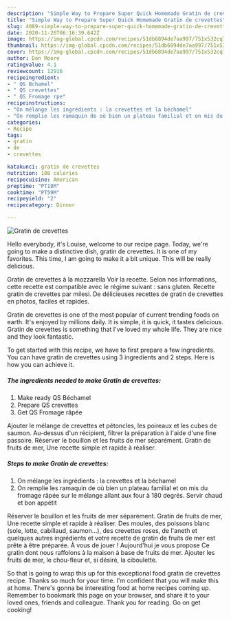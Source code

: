 ```yaml
---
description: "Simple Way to Prepare Super Quick Homemade Gratin de crevettes"
title: "Simple Way to Prepare Super Quick Homemade Gratin de crevettes"
slug: 4089-simple-way-to-prepare-super-quick-homemade-gratin-de-crevettes
date: 2020-11-26T06:16:39.642Z
image: https://img-global.cpcdn.com/recipes/51db6894de7aa997/751x532cq70/gratin-de-crevettes-photo-principale-de-la-recette.jpg
thumbnail: https://img-global.cpcdn.com/recipes/51db6894de7aa997/751x532cq70/gratin-de-crevettes-photo-principale-de-la-recette.jpg
cover: https://img-global.cpcdn.com/recipes/51db6894de7aa997/751x532cq70/gratin-de-crevettes-photo-principale-de-la-recette.jpg
author: Don Moore
ratingvalue: 4.1
reviewcount: 12916
recipeingredient:
- " QS Bchamel"
- " QS crevettes"
- " QS Fromage rpe"
recipeinstructions:
- "On mélange les ingrédients : la crevettes et la béchamel"
- "On remplie les ramaquin de où bien un plateau familial et on mis du fromage râpée sur le mélange allant aux four à 180 degrés. Servir chaud et bon appétit"
categories:
- Recipe
tags:
- gratin
- de
- crevettes

katakunci: gratin de crevettes 
nutrition: 108 calories
recipecuisine: American
preptime: "PT18M"
cooktime: "PT59M"
recipeyield: "2"
recipecategory: Dinner

---
```



![Gratin de crevettes](https://img-global.cpcdn.com/recipes/51db6894de7aa997/751x532cq70/gratin-de-crevettes-photo-principale-de-la-recette.jpg)

Hello everybody, it's Louise, welcome to our recipe page. Today, we're going to make a distinctive dish, gratin de crevettes. It is one of my favorites. This time, I am going to make it a bit unique. This will be really delicious.

Gratin de crevettes à la mozzarella Voir la recette. Selon nos informations, cette recette est compatible avec le régime suivant : sans gluten. Recette gratin de crevettes par milesi. De délicieuses recettes de gratin de crevettes en photos, faciles et rapides.

Gratin de crevettes is one of the most popular of current trending foods on earth. It's enjoyed by millions daily. It is simple, it is quick, it tastes delicious. Gratin de crevettes is something that I've loved my whole life. They are nice and they look fantastic.


To get started with this recipe, we have to first prepare a few ingredients. You can have gratin de crevettes using 3 ingredients and 2 steps. Here is how you can achieve it.

<!--inarticleads1-->

##### The ingredients needed to make Gratin de crevettes:

1. Make ready  QS Béchamel
1. Prepare  QS crevettes
1. Get  QS Fromage râpée


Ajouter le mélange de crevettes et pétoncles, les poireaux et les cubes de saumon. Au-dessus d&#39;un récipient, filtrer la préparation à l&#39;aide d&#39;une fine passoire. Réserver le bouillon et les fruits de mer séparément. Gratin de fruits de mer, Une recette simple et rapide à réaliser. 

<!--inarticleads2-->

##### Steps to make Gratin de crevettes:

1. On mélange les ingrédients : la crevettes et la béchamel
1. On remplie les ramaquin de où bien un plateau familial et on mis du fromage râpée sur le mélange allant aux four à 180 degrés. Servir chaud et bon appétit


Réserver le bouillon et les fruits de mer séparément. Gratin de fruits de mer, Une recette simple et rapide à réaliser. Des moules, des poissons blanc (sole, lotte, cabillaud, saumon…), des crevettes roses, de l&#39;aneth et quelques autres ingrédients et votre recette de gratin de fruits de mer est prête à être préparée. À vous de jouer ! Aujourd&#39;hui je vous propose Ce gratin dont nous raffolons à la maison à base de fruits de mer. Ajouter les fruits de mer, le chou-fleur et, si désiré, la ciboulette. 

So that is going to wrap this up for this exceptional food gratin de crevettes recipe. Thanks so much for your time. I'm confident that you will make this at home. There's gonna be interesting food at home recipes coming up. Remember to bookmark this page on your browser, and share it to your loved ones, friends and colleague. Thank you for reading. Go on get cooking!

